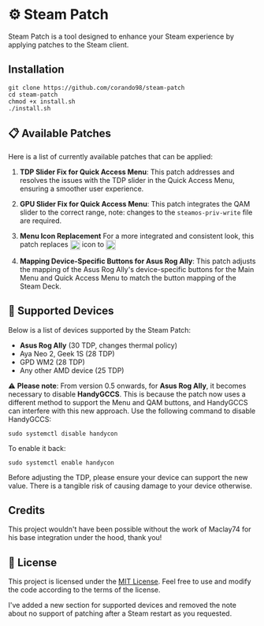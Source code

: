 # ⚙️ Steam Patch
Steam Patch is a tool designed to enhance your Steam experience by applying patches to the Steam client.

## Installation

```
git clone https://github.com/corando98/steam-patch
cd steam-patch
chmod +x install.sh
./install.sh
```

## 📋 Available Patches

Here is a list of currently available patches that can be applied:

1. **TDP Slider Fix for Quick Access Menu**: This patch addresses and resolves the issues with the TDP slider in the Quick Access Menu, ensuring a smoother user experience.
   
2. **GPU Slider Fix for Quick Access Menu**: This patch integrates the QAM slider to the correct range, note: changes to the ```steamos-priv-write``` file are required. 

3. **Menu Icon Replacement** For a more integrated and consistent look, this patch replaces <picture> <source media="(prefers-color-scheme: light)" srcset="https://github-production-user-asset-6210df.s3.amazonaws.com/5504685/255038062-d99f3be6-ff5a-4570-9f21-a59204ccc804.png"> <img src="https://github-production-user-asset-6210df.s3.amazonaws.com/5504685/255038464-eb72c683-a1a5-4e5c-b81a-0131f8a76dd7.png" height="20" align="center"> </picture> icon to <picture> <source media="(prefers-color-scheme: light)" srcset="https://github.com/Maclay74/steam-patch/assets/5504685/9d15c179-bb92-4463-9a06-f8faecccf5fe"> <img src="https://github.com/Maclay74/steam-patch/assets/5504685/c76f7637-9f82-4786-b936-0ee3d99039e3" height="20" align="center"> </picture>
4. **Mapping Device-Specific Buttons for Asus Rog Ally**: This patch adjusts the mapping of the Asus Rog Ally's device-specific buttons for the Main Menu and Quick Access Menu to match the button mapping of the Steam Deck.

## 🎯 Supported Devices

Below is a list of devices supported by the Steam Patch:

- **Asus Rog Ally** (30 TDP, changes thermal policy) 
- Aya Neo 2, Geek 1S (28 TDP)
- GPD WM2 (28 TDP)
- Any other AMD device (25 TDP)

⚠️ **Please note**: From version 0.5 onwards, for **Asus Rog Ally**, it becomes necessary to disable **HandyGCCS**. 
This is because the patch now uses a different method to support the Menu and QAM buttons, 
and HandyGCCS can interfere with this new approach. Use the following command to disable HandyGCCS:
```
sudo systemctl disable handycon
```
To enable it back:
```
sudo systemctl enable handycon
```

Before adjusting the TDP, please ensure your device can support the new value. 
There is a tangible risk of causing damage to your device otherwise. 

## Credits

This project wouldn't have been possible without the work of Maclay74 for his base integration under the hood, thank you!

## 📝 License

This project is licensed under the [MIT License](LICENSE). Feel free to use and modify the code according to the terms of the license.

I've added a new section for supported devices and removed the note about no support of patching after a Steam restart as you requested.
